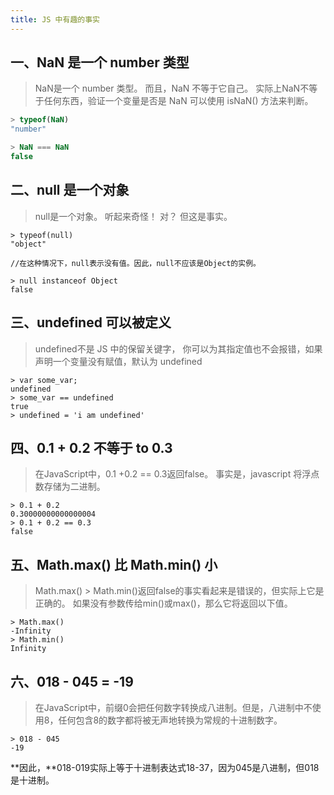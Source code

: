 ```yaml
---
title: JS 中有趣的事实
---
```


## 一、NaN 是一个 number 类型

>NaN是一个 number 类型。 而且，NaN 不等于它自己。 实际上NaN不等于任何东西，验证一个变量是否是 NaN 可以使用 isNaN() 方法来判断。

```js
> typeof(NaN)
"number"

> NaN === NaN
false
```

## 二、null 是一个对象

>null是一个对象。 听起来奇怪！ 对？ 但这是事实。

```js?linenums
> typeof(null)
"object"

//在这种情况下，null表示没有值。因此，null不应该是Object的实例。

> null instanceof Object
false    
```

## 三、undefined 可以被定义

>undefined不是 JS 中的保留关键字， 你可以为其指定值也不会报错，如果声明一个变量没有赋值，默认为 undefined

```js?linenums
> var some_var;
undefined
> some_var == undefined
true
> undefined = 'i am undefined'   
```

## 四、0.1 + 0.2 不等于 to 0.3

>在JavaScript中，0.1 +0.2 == 0.3返回false。 事实是，javascript 将浮点数存储为二进制。

```js?linenums
> 0.1 + 0.2
0.30000000000000004
> 0.1 + 0.2 == 0.3
false   
```

## 五、Math.max() 比 Math.min() 小

>Math.max() > Math.min()返回false的事实看起来是错误的，但实际上它是正确的。
>如果没有参数传给min()或max()，那么它将返回以下值。

```js?linenums
> Math.max()
-Infinity
> Math.min()
Infinity
```

## 六、018 - 045 = -19

> 在JavaScript中，前缀0会把任何数字转换成八进制。但是，八进制中不使用8，任何包含8的数字都将被无声地转换为常规的十进制数字。

```js?linenums
> 018 - 045
-19  
```

**因此，**018-019实际上等于十进制表达式18-37，因为045是八进制，但018是十进制。